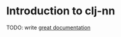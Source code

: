 # Introduction to clj-nn

TODO: write [great documentation](http://jacobian.org/writing/what-to-write/)

